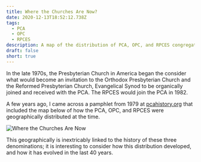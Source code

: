 ```yaml
---
title: Where the Churches Are Now?
date: 2020-12-13T18:52:12.738Z
tags:
  - PCA
  - OPC
  - RPCES
description: A map of the distribution of PCA, OPC, and RPCES congregations in 1979.
draft: false
short: true
---
```

In the late 1970s, the Presbyterian Church in America began the consider what would become an invitation to the Orthodox Presbyterian Church and the Reformed Presbyterian Church, Evangelical Synod to be organically joined and received with the PCA. The RPCES would join the PCA in 1982.

A few years ago, I came across a pamphlet from 1979 at [pcahistory.org](http://pcahistory.org/) that included the map below of how the PCA, OPC, and RPCES were geographically distributed at the time. 

![Where the Churches Are Now](images/wherethechurchesare.JPG)

This geographically is inextricably linked to the history of these three denominations; it is interesting to consider how this distribution developed, and how it has evolved in the last 40 years.